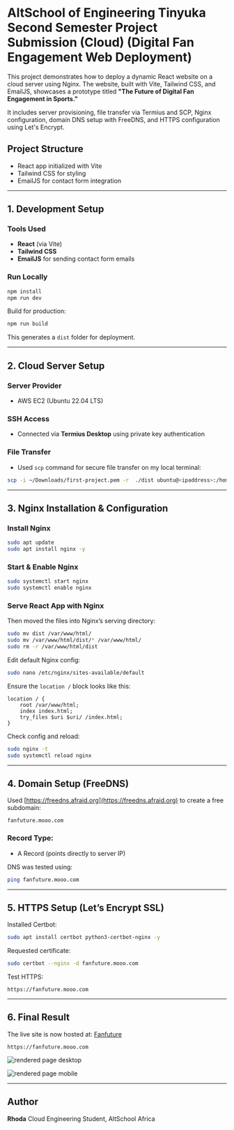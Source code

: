 # AltSchool of Engineering Tinyuka Second Semester Project Submission (Cloud) (Digital Fan Engagement Web Deployment)

This project demonstrates how to deploy a dynamic React website on a cloud server using Nginx. The website, built with Vite, Tailwind CSS, and EmailJS, showcases a prototype titled **"The Future of Digital Fan Engagement in Sports."**

It includes server provisioning, file transfer via Termius and SCP, Nginx configuration, domain DNS setup with FreeDNS, and HTTPS configuration using Let's Encrypt.

## Project Structure

* React app initialized with Vite
* Tailwind CSS for styling
* EmailJS for contact form integration

---

## 1. Development Setup

### Tools Used

* **React** (via Vite)
* **Tailwind CSS**
* **EmailJS** for sending contact form emails

### Run Locally

```bash
npm install
npm run dev
```

Build for production:

```bash
npm run build
```

This generates a `dist` folder for deployment.


---

## 2. Cloud Server Setup

### Server Provider

* AWS EC2 (Ubuntu 22.04 LTS)

### SSH Access

* Connected via **Termius Desktop** using private key authentication

### File Transfer

* Used `scp` command for secure file transfer on my local terminal:

```bash
scp -i ~/Downloads/first-project.pem -r  ./dist ubuntu@<ipaddress>:/home/ubuntu/
```


---

## 3. Nginx Installation & Configuration

### Install Nginx

```bash
sudo apt update
sudo apt install nginx -y
```

### Start & Enable Nginx

```bash
sudo systemctl start nginx
sudo systemctl enable nginx
```

### Serve React App with Nginx

Then moved the files into Nginx’s serving directory:

```bash
sudo mv dist /var/www/html/
sudo mv /var/www/html/dist/* /var/www/html/
sudo rm -r /var/www/html/dist
```


Edit default Nginx config:

```bash
sudo nano /etc/nginx/sites-available/default
```

Ensure the `location /` block looks like this:

```nginx
location / {
    root /var/www/html;
    index index.html;
    try_files $uri $uri/ /index.html;
}
```

Check config and reload:

```bash
sudo nginx -t
sudo systemctl reload nginx
```

---

## 4. Domain Setup (FreeDNS)

Used [https://freedns.afraid.org](https://freedns.afraid.org) to create a free subdomain:

```
fanfuture.mooo.com
```

### Record Type:

* A Record (points directly to server IP)

DNS was tested using:

```bash
ping fanfuture.mooo.com
```

---

## 5. HTTPS Setup (Let’s Encrypt SSL)

Installed Certbot:

```bash
sudo apt install certbot python3-certbot-nginx -y
```

Requested certificate:

```bash
sudo certbot --nginx -d fanfuture.mooo.com
```



Test HTTPS:

```
https://fanfuture.mooo.com
```

---

## 6. Final Result

The live site is now hosted at:
[Fanfuture](https://fanfuture.mooo.com)

```
https://fanfuture.mooo.com
```

![rendered page desktop](./screenshot-desktop.png)

![rendered page mobile](./screenshot-mobile.png)


---


## Author

**Rhoda**
Cloud Engineering Student, AltSchool Africa
